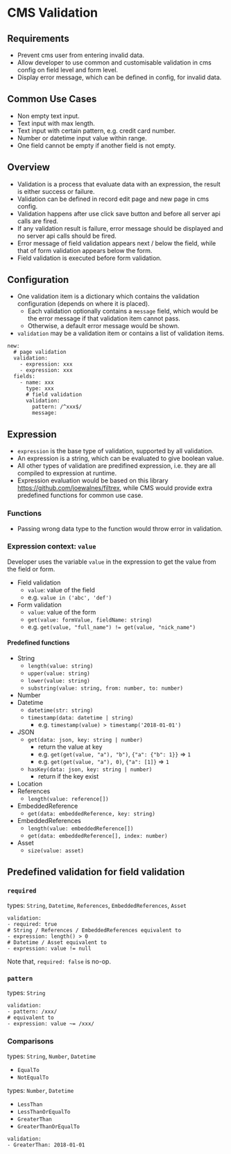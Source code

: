 # CMS Validation

## Requirements

- Prevent cms user from entering invalid data.
- Allow developer to use common and customisable validation in cms config on field level and form level.
- Display error message, which can be defined in config, for invalid data.

## Common Use Cases

- Non empty text input.
- Text input with max length.
- Text input with certain pattern, e.g. credit card number.
- Number or datetime input value within range.
- One field cannot be empty if another field is not empty.

## Overview

- Validation is a process that evaluate data with an expression, the result is either success or failure.
- Validation can be defined in record edit page and new page in cms config.
- Validation happens after use click save button and before all server api calls are fired.
- If any validation result is failure, error message should be displayed and no server api calls should be fired.
- Error message of field validation appears next / below the field, while that of form validation appears below the form.
- Field validation is executed before form validation.

## Configuration

- One validation item is a dictionary which contains the validation configuration (depends on where it is placed).
  - Each validation optionally contains a `message` field, which would be the error message if that validation item cannot pass.
  - Otherwise, a default error message would be shown.
- `validation` may be a validation item or contains a list of validation items.

```
new:
  # page validation
  validation:
    - expression: xxx
    - expression: xxx
  fields:
    - name: xxx
      type: xxx
      # field validation
      validation:
        pattern: /^xxx$/
        message:
```

## Expression

- `expression` is the base type of validation, supported by all validation.
- An expression is a string, which can be evaluated to give boolean value.
- All other types of validation are predifined expression, i.e. they are all compiled to expression at runtime.
- Expression evaluation would be based on this library https://github.com/joewalnes/filtrex, while CMS would provide extra predefined functions for common use case.

### Functions

- Passing wrong data type to the function would throw error in validation.

### Expression context: `value`

Developer uses the variable `value` in the expression to get the value from the field or form.

- Field validation
  - `value`: value of the field
  - e.g. `value in ('abc', 'def')`
- Form validation
  - `value`: value of the form
  - `get(value: formValue, fieldName: string)`
  - e.g. `get(value, "full_name") != get(value, "nick_name")`

#### Predefined functions

- String
  - `length(value: string)`
  - `upper(value: string)`
  - `lower(value: string)`
  - `substring(value: string, from: number, to: number)`
- Number
- Datetime
  - `datetime(str: string)`
  - `timestamp(data: datetime | string)`
    - e.g. `timestamp(value) > timestamp('2018-01-01')`
- JSON
  - `get(data: json, key: string | number)`
    - return the value at key
    - e.g. `get(get(value, "a"), "b")`, `{"a": {"b": 1}}` => `1`
    - e.g. `get(get(value, "a"), 0)`, `{"a": [1]}` => `1`
  - `hasKey(data: json, key: string | number)`
    - return if the key exist
- Location
- References
  - `length(value: reference[])`
- EmbeddedReference
  - `get(data: embeddedReference, key: string)`
- EmbeddedReferences
  - `length(value: embeddedReference[])`
  - `get(data: embeddedReference[], index: number)`
- Asset
  - `size(value: asset)`

## Predefined validation for field validation

### `required`

types: `String`, `Datetime`, `References`, `EmbeddedReferences`, `Asset`

```
validation:
- required: true
# String / References / EmbeddedReferences equivalent to
- expression: length() > 0
# Datetime / Asset equivalent to
- expression: value != null
```

Note that, `required: false` is no-op.

### `pattern`

types: `String`

```
validation:
- pattern: /xxx/
# equivalent to
- expression: value ~= /xxx/
```

### Comparisons

types: `String`, `Number`, `Datetime`

- `EqualTo`
- `NotEqualTo`

types: `Number`, `Datetime`

- `LessThan`
- `LessThanOrEqualTo`
- `GreaterThan`
- `GreaterThanOrEqualTo`

```
validation:
- GreaterThan: 2018-01-01
```
